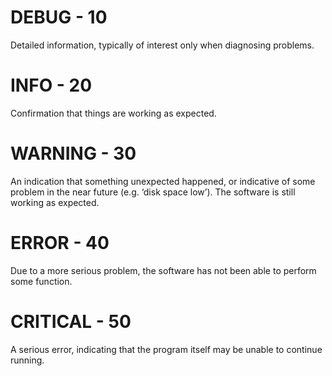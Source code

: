 # DEBUG - 10
Detailed information, typically of interest only when diagnosing problems.

# INFO - 20
Confirmation that things are working as expected.

# WARNING - 30
An indication that something unexpected happened, or indicative of some problem in the near future (e.g. ‘disk space low’). The software is still working as expected.

# ERROR - 40
Due to a more serious problem, the software has not been able to perform some function.

# CRITICAL - 50
A serious error, indicating that the program itself may be unable to continue running.